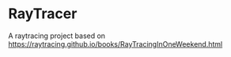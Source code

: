 # RayTracer

A raytracing project based on https://raytracing.github.io/books/RayTracingInOneWeekend.html